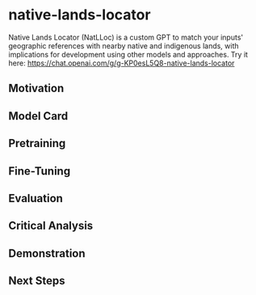 # native-lands-locator
Native Lands Locator (NatLLoc) is a custom GPT to match your inputs' geographic references with nearby native and indigenous lands, with implications for development using other models and approaches. Try it here: https://chat.openai.com/g/g-KP0esL5Q8-native-lands-locator

## Motivation

## Model Card

## Pretraining

## Fine-Tuning

## Evaluation

## Critical Analysis

## Demonstration

## Next Steps
